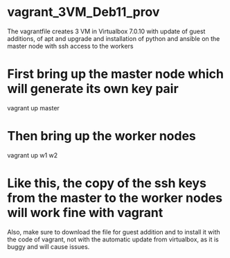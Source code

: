 # vagrant_3VM_Deb11_prov

The vagrantfile creates 3 VM in Virtualbox 7.0.10 with update of guest additions, of apt and upgrade and installation of python and ansible on the master node with ssh access to the workers

# First bring up the master node which will generate its own key pair

vagrant up master

# Then bring up the worker nodes

vagrant up w1 w2

# Like this, the copy of the ssh keys from the master to the worker nodes will work fine with vagrant

Also, make sure to download the file for guest addition and to install it with the code of vagrant, not with the automatic update from virtualbox, as it is buggy and will cause issues.
